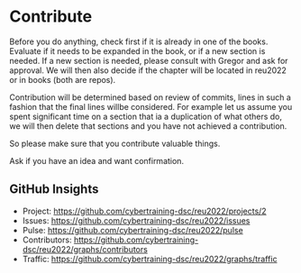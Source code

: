 # Contribute

Before you do anything, check first if it is already in one of the
books.  Evaluate if it needs to be expanded in the book, or if a new
section is needed.  If a new section is needed, please consult with
Gregor and ask for approval. We will then also decide if the chapter
will be located in reu2022 or in books (both are repos).

Contribution will be determined based on review of commits, lines in
such a fashion that the final lines willbe considered. For example let
us assume you spent significant time on a section that ia a
duplication of what others do, we will then delete that sections and
you have not achieved a contribution.

So please make sure that you contribute valuable things.

Ask if you have an idea and want confirmation.

## GitHub Insights

* Project: <https://github.com/cybertraining-dsc/reu2022/projects/2>
* Issues: <https://github.com/cybertraining-dsc/reu2022/issues>
* Pulse: <https://github.com/cybertraining-dsc/reu2022/pulse>
* Contributors: <https://github.com/cybertraining-dsc/reu2022/graphs/contributors>
* Traffic: <https://github.com/cybertraining-dsc/reu2022/graphs/traffic>
